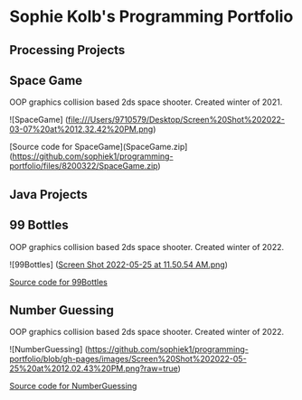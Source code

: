 # Sophie Kolb's Programming Portfolio

## Processing Projects

## Space Game
OOP graphics collision based 2ds space shooter. Created winter of 2021.

![SpaceGame] ([file:///Users/9710579/Desktop/Screen%20Shot%202022-03-07%20at%2012.32.42%20PM.png](https://github.com/sophiek1/programming-portfolio/blob/gh-pages/images/Screen%20Shot%202022-03-07%20at%2012.32.42%20PM.png?raw=true))


[Source code for SpaceGame](SpaceGame.zip](https://github.com/sophiek1/programming-portfolio/files/8200322/SpaceGame.zip)

## Java Projects 


## 99 Bottles
OOP graphics collision based 2ds space shooter. Created winter of 2022.

![99Bottles] ([Screen Shot 2022-05-25 at 11.50.54 AM.png](https://github.com/sophiek1/programming-portfolio/blob/gh-pages/images/Screen%20Shot%202022-05-25%20at%2011.50.54%20AM.png?raw=true))


[Source code for 99Bottles](https://replit.com/@SOPHIEKOLB/99Bottles#Main.java)

## Number Guessing
OOP graphics collision based 2ds space shooter. Created winter of 2022.

![NumberGuessing] (https://github.com/sophiek1/programming-portfolio/blob/gh-pages/images/Screen%20Shot%202022-05-25%20at%2012.02.43%20PM.png?raw=true)


[Source code for NumberGuessing](https://replit.com/@SOPHIEKOLB/GuessingGame#Main.java)

